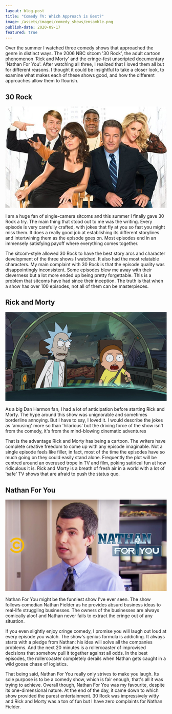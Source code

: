 ```yaml
---
layout: blog-post
title: "Comedy TV: Which Approach is Best?"
image: /assets/images/comedy_shows/ensamble.png
publish-date: 2020-09-17
featured: true
---
```


Over the summer I watched three comedy shows that approached the genre in distinct ways. The 2006 NBC sitcom '30 Rock', the adult cartoon phenomenon 'Rick and Morty' and the cringe-fest unscripted documentary 'Nathan For You'. After watching all three, I realized that I loved them all but for different reasons. I thought it could be insightful to take a closer look, to examine what makes each of these shows good, and how the different approaches allow them to flourish.

## 30 Rock

<img class="blog-image" src="/assets/images/comedy_shows/30rock.jpg" alt="30 Rock" />

I am a huge fan of single-camera sitcoms and this summer I finally gave 30 Rock a try. The main thing that stood out to me was the writing. Every episode is very carefully crafted, with jokes that fly at you so fast you might miss them. It does a really good job at establishing its different storylines and intertwining them as the episode goes on. Most episodes end in an immensely satisfying payoff where everything comes together.

The sitcom-style allowed 30 Rock to have the best story arcs and character development of the three shows I watched. It also had the most relatable characters. My main complaint with 30 Rock is that the episode quality was disappointingly inconsistent. Some episodes blew me away with their cleverness but a lot more ended up being pretty forgettable. This is a problem that sitcoms have had since their inception. The truth is that when a show has over 100 episodes, not all of them can be masterpieces.

## Rick and Morty 

<img class="blog-image" src="/assets/images/comedy_shows/rickandmorty.png" alt="Rick and Morty" />

As a big Dan Harmon fan, I had a lot of anticipation before starting Rick and Morty. The hype around this show was unignorable and sometimes borderline annoying. But I have to say, I loved it. I would describe the jokes as 'amusing' more so than 'hilarious' but the driving force of the show isn't from the comedy, it's from the mind-blowing cinematic adventures

That is the advantage Rick and Morty has being a cartoon. The writers have complete creative freedom to come up with any episode imaginable. Not a single episode feels like filler, in fact, most of the time the episodes have so much going on they could easily stand alone. Frequently the plot will be centred around an overused trope in TV and film, poking satirical fun at how ridiculous it is. Rick and Morty is a breath of fresh air in a world with a lot of 'safe' TV shows that are afraid to push the status quo.

## Nathan For You

<img class="blog-image" src="/assets/images/comedy_shows/nathanforyou.jpg" alt="Nathan For You" />

Nathan For You might be the funniest show I've ever seen. The show follows comedian Nathan Fielder as he provides absurd business ideas to real-life struggling businesses. The owners of the businesses are always comically aloof and Nathan never fails to extract the cringe out of any situation.

If you even slightly enjoy cringe comedy, I promise you will laugh out loud at every episode you watch. The show's genius formula is addicting. It always starts with a pledge from Nathan: his idea will solve all the companies problems. And the next 20 minutes is a rollercoaster of improvised decisions that somehow pull it together against all odds. In the best episodes, the rollercoaster completely derails when Nathan gets caught in a wild goose chase of logistics.

That being said, Nathan For You really only strives to make you laugh. Its sole purpose is to be a comedy show, which is fair enough, that's all it was trying to achieve. Overall though, Nathan For You was my favourite, despite its one-dimensional nature. At the end of the day, it came down to which show provided the purest entertainment. 30 Rock was impressively witty and Rick and Morty was a ton of fun but I have zero complaints for Nathan Fielder.